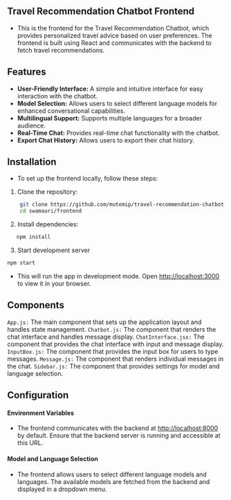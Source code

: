 ## Travel Recommendation Chatbot Frontend
- This is the frontend for the Travel Recommendation Chatbot, which provides personalized travel advice based on user preferences. The frontend is built using React and communicates with the backend to fetch travel recommendations.

## Features
   - **User-Friendly Interface:** A simple and intuitive interface for easy interaction with the chatbot.
   - **Model Selection:** Allows users to select different language models for enhanced conversational capabilities.
   - **Multilingual Support:** Supports multiple languages for a broader audience.
   - **Real-Time Chat:** Provides real-time chat functionality with the chatbot.
   - **Export Chat History:** Allows users to export their chat history.

## Installation
- To set up the frontend locally, follow these steps:

 1. Clone the repository:
```sh
    git clone https://github.com/mutemip/travel-recommendation-chatbot.git
    cd swamauri/frontend
```
 2. Install dependencies:
 ```sh
    npm install
 ```
 3. Start development server
 ```sh
 npm start
 ```

 - This will run the app in development mode. Open <http://localhost:3000> to view it in your browser.

## Components
`App.js:` The main component that sets up the application layout and handles state management.
`Chatbot.js:` The component that renders the chat interface and handles message display.
`ChatInterface.jsx:` The component that provides the chat interface with input and message display.
`InputBox.js:` The component that provides the input box for users to type messages.
`Message.js:` The component that renders individual messages in the chat.
`Sidebar.js:` The component that provides settings for model and language selection.

## Configuration
#### Environment Variables
- The frontend communicates with the backend at <http://localhost:8000> by default. Ensure that the backend server is running and accessible at this URL.

#### Model and Language Selection
- The frontend allows users to select different language models and languages. The available models are fetched from the backend and displayed in a dropdown menu.